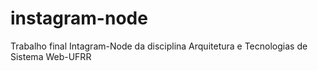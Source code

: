 # instagram-node
Trabalho final Intagram-Node da disciplina Arquitetura e Tecnologias de Sistema Web-UFRR
